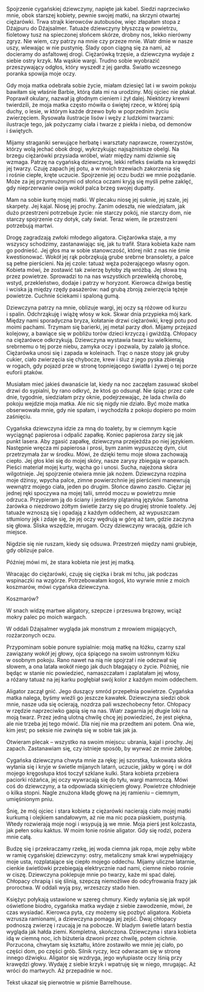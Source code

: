 Spojrzenie cygańskiej dziewczyny, napięte jak kabel. Siedzi naprzeciwko mnie, obok starszej kobiety, pewnie swojej matki, na skrzyni otwartej ciężarówki. Trwa strajk kierowców autobusów, więc złapałam stopa z Dźajpuru do Dźajsalmer. Tatuaże dziewczyny błyszczą w&nbsp;powietrzu, fioletowy tusz na spieczonej słońcem skórze, drobny nos, lekko nierówny zgryz. Nie wiem, czy patrzy na mnie czy przeze mnie. Wiatr dmie w&nbsp;nasze uszy, wlewając w&nbsp;nie pustynię. Ślady opon ciągną się za nami, aż docieramy do asfaltowej drogi. Ciężarówką trzęsie, a&nbsp;dziewczyna wydaje z siebie ostry krzyk. Ma wąskie wargi. Trudno sobie wyobrazić przeszywający odgłos, który wyszedł z jej gardła. Światło wczesnego poranka spowija moje oczy.

Gdy moja matka odebrała sobie życie, miałam dziesięć lat i&nbsp;w&nbsp;swoim pokoju bawiłam się właśnie Barbie, którą dała mi na urodziny. Mój ojciec nie płakał. Poprawił okulary, nazwał ją głodnym cieniem i&nbsp;żył dalej. Niektórzy krewni twierdzili, że moja matka często mówiła o&nbsp;świętej rzece, w&nbsp;której śpią duchy, o&nbsp;lesie, w&nbsp;którym każde drzewo było w&nbsp;poprzednim życiu zwierzęciem. Rysowała ilustracje lisów i&nbsp;węży z ludzkimi twarzami: ilustracje tego, jak pożyczamy ciała i&nbsp;twarze z piekła i&nbsp;nieba, od demonów i&nbsp;świętych.

Mijamy straganiki serwujące herbatę i&nbsp;warsztaty naprawcze, rowerzystów, którzy wolą jechać obok drogi, wykrzykując najsążnistsze obelgi. Na brzegu ciężarówki przysiada wróbel, wiatr między nami dziwnie się wzmaga. Patrzę na cygańską dziewczynę, lekki refleks światła na krawędzi jej twarzy. Czuję zapach jej potu, a&nbsp;w&nbsp;moich trzewiach zakorzenia się i&nbsp;rośnie ciepłe, kręte uczucie. Spojrzenie jej oczu budzi we mnie pożądanie. Może za jej przymrużonymi od słońca oczami kryją się myśli pełne zaklęć, gdy nieprzerwanie owija wokół palca brzeg swojej dupatty.

Mam na sobie kurtę mojej matki. W&nbsp;plecaku niosę jej suknie, jej szale, jej skarpety. Jej kajal. Niosę jej prochy. Zanim odeszła, nie wiedziałam, jak dużo przestrzeni potrzebuje życie: nie starczy pokój, nie starczy dom, nie starczy spojrzenie czy dotyk, cały świat. Teraz wiem, ile przestrzeni potrzebują martwi.

Drogę zagradzają zwłoki młodego aligatora. Ciężarówka staje, a&nbsp;my wszyscy schodzimy, zastanawiając się, jak tu trafił. Stara kobieta każe nam go podnieść. Jej głos ma w&nbsp;sobie stanowczość, której nikt z nas nie śmie kwestionować. Wokół jej rąk pobrzękują grube srebrne bransolety, a&nbsp;palce są pełne pierścieni. Na jej czole: tatuaż węża pożerającego własny ogon. Kobieta mówi, że zostawić tak zwierzę byłoby złą wróżbą. Jej słowa tną przez powietrze. Sprowadzi to na nas wszystkich przewlekłą chorobę, wstyd, przekleństwo, dodaje i&nbsp;patrzy w&nbsp;horyzont. Kierowca dźwiga bestię i&nbsp;wciska ją między rzędy pasażerów: nad grubą zbroją zwierzęcia tężeje powietrze. Cuchnie ściekami i&nbsp;spaloną gumą.

Dziewczyna patrzy na mnie, oblizuje wargi, jej oczy są różowe od kurzu i&nbsp;spalin. Odchrząkuję i&nbsp;wiążę włosy w&nbsp;kok. Skwar dnia przypieka mój kark. Między nami sporadyczna bryza, kołatanie drzwi ciężarówki, kręgi potu pod moimi pachami. Trzymam się barierki, jej metal parzy dłoń. Mijamy przejazd kolejowy, a&nbsp;bawiące się w&nbsp;pobliżu torów dzieci krzyczą i&nbsp;gwiżdżą. Chłopacy na ciężarówce odkrzykują. Dziewczyna wystawia twarz ku wielkiemu, srebrnemu o&nbsp;tej porze niebu, zamyka oczy i&nbsp;pozwala, by zalało ją słońce. Ciężarówka unosi się i&nbsp;zapada w&nbsp;koleinach. Trąc o&nbsp;nasze stopy jak gruby cukier, ciało zwierzęcia się chybocze, krew i&nbsp;śluz z jego pyska zbierają w&nbsp;rogach, gdy pojazd prze w&nbsp;stronę topniejącego światła i&nbsp;żywej o&nbsp;tej porze euforii ptaków.

Musiałam mieć jakieś dwanaście lat, kiedy na noc zaczęłam zasuwać skobel drzwi do sypialni, by rano odkryć, że ktoś go odsunął. Nie śpiąc przez całe dnie, tygodnie, siedziałam przy oknie, podejrzewając, że lada chwila do pokoju wejdzie moja matka. Ale nic się nigdy nie działo. Być może matka obserwowała mnie, gdy nie spałam, i&nbsp;wychodziła z pokoju dopiero po moim zaśnięciu.

Cygańska dziewczyna idzie za mną do toalety, by w&nbsp;ciemnym kącie wyciągnąć papierosa i&nbsp;odpalić zapałkę. Koniec papierosa żarzy się jak punkt lasera. Aby zgasić zapałkę, dziewczyna przejeżdża po niej językiem. Następnie wręcza mi papierosa i&nbsp;prosi, bym zanim wypuszczę dym, ciut przetrzymała żar w&nbsp;środku. Mówi, że dzięki temu moje słowa zachowają ciepło. Jej głos klei się do mojej skóry, nasze zarysy zbiegają w&nbsp;oparach. Pieści materiał mojej kurty, wącha go i&nbsp;unosi. Sucha, najeżona skóra wilgotnieje. Jej spojrzenie otwiera mnie jak nożem. Dziewczyna rozpina moje dżinsy, wpycha palce, zimne powierzchnie jej pierścieni manewrują wewnątrz mojego ciała, jeden po drugim. Słońce dawno zaszło. Ciężar jej jednej ręki spoczywa na mojej talii, smród moczu w&nbsp;powietrzu mnie odrzuca. Przypieram ją do ściany i&nbsp;jesteśmy plątaniną języków. Samotna żarówka o&nbsp;niezdrowo żółtym świetle żarzy się po drugiej stronie toalety. Jej tatuaże wznoszą się i&nbsp;opadają z każdym oddechem, aż wypuszczam stłumiony jęk i&nbsp;zdaje się, że jej oczy wędrują w&nbsp;górę aż tam, gdzie zaczyna się głowa. Śliska wszędzie, mrugam. Oczy dziewczyny wracają, gdzie ich miejsce.

Nigdzie się nie ruszam, kiedy się odsuwa. Przestrzeń między nami grubieje, gdy oblizuje palce.

Później mówi mi, że stara kobieta nie jest jej matką.

Wracając do ciężarówki, czuję się ciężka i&nbsp;brak mi tchu, jak podczas wspinaczki na wzgórze. Potrzebowałam kogoś, kto wyrwie mnie z&nbsp;moich koszmarów, mówi cygańska dziewczyna.

Koszmarów?

W&nbsp;snach widzę martwe aligatory, szepcze i&nbsp;przesuwa brązowy, wciąż mokry palec po moich wargach.

W&nbsp;oddali Dźajsalmer wygląda jak monstrum z mrowiem migających, rozżarzonych oczu.

Przypominam sobie ponure sypialnie: moją matkę na łóżku, czarny szal zawiązany wokół jej głowy, ojca śpiącego na swoim ustronnym łóżku w&nbsp;osobnym pokoju. Rano nawet na nią nie spojrzał i&nbsp;nie odezwał się słowem, a&nbsp;ona latała wokół niego jak duch błagający o&nbsp;życie. Później, nie będąc w&nbsp;stanie nic powiedzieć, namaszczałam i&nbsp;zaplatałam jej włosy, a&nbsp;różany tatuaż na jej karku pogłębiał swój kolor z każdym moim oddechem.

Aligator zaczął gnić. Jego duszący smród przepełnia powietrze. Cygańska matka nalega, byśmy wieźli go jeszcze kawałek. Dziewczyna siedzi obok mnie, nasze uda się ocierają, nozdrza pali wszechobecny fetor. Chłopacy w&nbsp;rzędzie naprzeciwko gapią się na nas. Wiatr zagarnia jej długie loki na moją twarz. Przez jedną ulotną chwilę chcę jej powiedzieć, że jest piękna, ale nie trzeba jej tego mówić. Dla niej nie ma przedtem ani potem. Ona wie, kim jest; po seksie nie zwinęła się w&nbsp;sobie tak jak ja.

Otwieram plecak – wszystko na swoim miejscu: ubrania, kajal i&nbsp;prochy. Jej zapach. Zastanawiam się, czy istnieje sposób, by wyrwać ze mnie żałobę.

Cygańska dziewczyna chwyta mnie za rękę: jej szorstka, łuskowata skóra wyłania się i&nbsp;kryje w&nbsp;świetle mijanych latarń, uczucie, jakby w&nbsp;górę i&nbsp;w&nbsp;dół mojego kręgosłupa ktoś toczył szklane kulki. Stara kobieta przebiera paciorki różańca, jej oczy wywracają się do tyłu, wargi mamroczą. Mówi coś do dziewczyny, a&nbsp;ta odpowiada skinięciem głowy. Powietrze chłodnieje o&nbsp;kilka stopni. Nagle znużona kładę głowę na jej ramieniu – ciemnym, umięśnionym pniu.

Śnię, że mój ojciec i&nbsp;stara kobieta z&nbsp;ciężarówki nacierają ciało mojej matki kurkumą i&nbsp;olejkiem sandałowym, aż nie ma nic poza piaskiem, pustynią. Wtedy rozwierają moje nogi i&nbsp;wsypują ją we mnie. Moja pierś jest kolczasta, jak pełen soku kaktus. W&nbsp;moim łonie rośnie aligator. Gdy się rodzi, pożera mnie całą.

Budzę się i&nbsp;przekraczamy rzekę, jej woda ciemna jak ropa, moje zęby wbite w&nbsp;ramię cygańskiej dziewczyny: ostry, metaliczny smak krwi wypełniający moje usta, rozplatające się ciepło mojego oddechu. Mijamy uliczne latarnie, cienkie świetlówki przebiegają elektrycznie nad nami, ciemne niebo rośnie w&nbsp;ciszę. Dziewczyna poklepuje mnie po twarzy, każe mi spać dalej. Chłopacy chrapią i&nbsp;się ślinią, szepczą niemożliwe do odcyfrowania frazy jak proroctwa. W&nbsp;oddali wyją psy, wrzeszczy stado hien.

Księżyc połykają ustawione w&nbsp;szereg chmury. Kiedy wyłania się jak wpół oświetlone biodro, cygańska matka wydaje z siebie zawodzenie, mówi, że czas wysiadać. Kierowca pyta, czy możemy się pozbyć aligatora. Kobieta wzrusza ramionami, a&nbsp;dziewczyna pomaga jej zejść. Dwaj chłopacy podnoszą zwierzę i&nbsp;rzucają je na pobocze. W&nbsp;bladym świetle latarń bestia wygląda jak hałda ziemi. Kompletna, skończona. Dziewczyna i&nbsp;stara kobieta idą w&nbsp;ciemną noc, ich biżuteria dzwoni przez chwilę, potem cichnie. Porzucona, chwytam się kształtu, które zostawiło we mnie jej ciało, po części dom, po części grób. Silnik ryczy, lecz odwracam się w&nbsp;stronę innego dźwięku. Aligator się wzdryga, jego wyłupiaste oczy lśnią przy krawędzi głowy. Wydaję z siebie krzyk i&nbsp;wpatruję się w&nbsp;niego, mrugając. Aż wróci do martwych. Aż przepadnie w&nbsp;noc.

<credits>Tekst ukazał się pierwotnie w&nbsp;piśmie Barrelhouse.</credits>